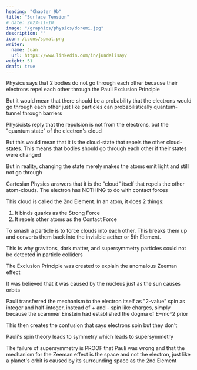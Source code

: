 ```yaml
---
heading: "Chapter 9b"
title: "Surface Tension"
# date: 2023-11-10
image: "/graphics/physics/doremi.jpg"
description: ""
icon: /icons/spmat.png
writer:
  name: Juan
  url: https://www.linkedin.com/in/jundalisay/
weight: 51
draft: true
---
```



Physics says that 2 bodies do not go through each other because their electrons repel each other through the Pauli Exclusion Principle

But it would mean that there should be a probability that the electrons would go through each other just like particles can probabilistically quantum-tunnel through barriers

Physicists reply that the repulsion is not from the electrons, but the "quantum state" of the electron's cloud

But this would mean that it is the cloud-state that repels the other cloud-states. This means that bodies should go through each other if their states were changed

But in reality, changing the state merely makes the atoms emit light and still not go through

Cartesian Physics answers that it is the "cloud" itself that repels the other atom-clouds. The electron has NOTHING to do with contact forces

This cloud is called the 2nd Element. In an atom, it does 2 things:

1. It binds quarks as the Strong Force
2. It repels other atoms as the Contact Force 

To smash a particle is to force clouds into each other. This breaks them up and converts them back into the invisible aether or 5th Element.

This is why gravitons, dark matter, and supersymmetry particles could not be detected in particle colliders

The Exclusion Principle was created to explain the anomalous Zeeman effect 

It was believed that it was caused by the nucleus just as the sun causes orbits

Pauli transferred the mechanism to the electron itself as "2-value" spin as integer and half-integer, instead of + and - spin like charges, simply because the scammer Einstein had established the dogma of E=mc^2 prior

This then creates the confusion that says electrons spin but they don't

Pauli's spin theory leads to symmetry which leads to supersymmetry

The failure of supersymmetry is PROOF that Pauli was wrong and that the mechanism for the Zeeman effect is the space and not the electron, just like a planet's orbit is caused by its surrounding space as the 2nd Element